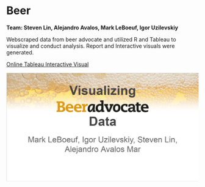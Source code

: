 # Beer

**Team: Steven Lin, Alejandro Avalos, Mark LeBoeuf, Igor Uzilevskiy**

Webscraped data from beer advocate and utilized R and Tableau to visualize and conduct analysis. Report and Interactive visuals were generated. 

[Online Tableau Interactive Visual](https://public.tableau.com/profile/steven.lin#!/vizhome/beer_2/Story1)

![Beer](https://github.com/linshiu/projects/blob/master/beer/Slide1.JPG)